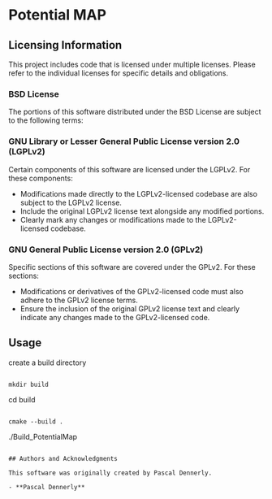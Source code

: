 # Potential MAP

## Licensing Information

This project includes code that is licensed under multiple licenses. Please refer to the individual licenses for specific details and obligations.

### BSD License
The portions of this software distributed under the BSD License are subject to the following terms:

### GNU Library or Lesser General Public License version 2.0 (LGPLv2)
Certain components of this software are licensed under the LGPLv2. For these components:

- Modifications made directly to the LGPLv2-licensed codebase are also subject to the LGPLv2 license.
- Include the original LGPLv2 license text alongside any modified portions.
- Clearly mark any changes or modifications made to the LGPLv2-licensed codebase.

### GNU General Public License version 2.0 (GPLv2)
Specific sections of this software are covered under the GPLv2. For these sections:

- Modifications or derivatives of the GPLv2-licensed code must also adhere to the GPLv2 license terms.
- Ensure the inclusion of the original GPLv2 license text and clearly indicate any changes made to the GPLv2-licensed code.

## Usage

create a build directory
```

mkdir build
```

cd build
```

cmake --build .
```

./Build_PotentialMap
```

## Authors and Acknowledgments

This software was originally created by Pascal Dennerly.

- **Pascal Dennerly**

